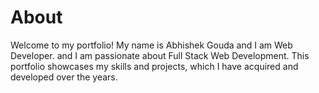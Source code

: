 # About
Welcome to my portfolio! My name is Abhishek Gouda and I am Web Developer. and I am passionate about Full Stack Web Development. This portfolio showcases my skills and projects, which I have acquired and developed over the years.